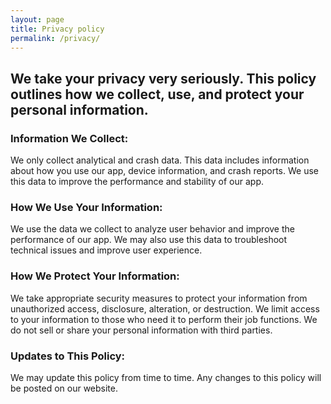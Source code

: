 ```yaml
---
layout: page
title: Privacy policy
permalink: /privacy/
---
```


## We take your privacy very seriously. This policy outlines how we collect, use, and protect your personal information.

### Information We Collect:

We only collect analytical and crash data. This data includes information about how you use our app, device information, and crash reports. We use this data to improve the performance and stability of our app.

### How We Use Your Information:

We use the data we collect to analyze user behavior and improve the performance of our app. We may also use this data to troubleshoot technical issues and improve user experience.

### How We Protect Your Information:

We take appropriate security measures to protect your information from unauthorized access, disclosure, alteration, or destruction. We limit access to your information to those who need it to perform their job functions. We do not sell or share your personal information with third parties.

### Updates to This Policy:

We may update this policy from time to time. Any changes to this policy will be posted on our website.
